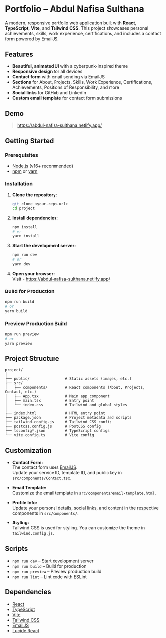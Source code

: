 # Portfolio – Abdul Nafisa Sulthana

A modern, responsive portfolio web application built with **React**, **TypeScript**, **Vite**, and **Tailwind CSS**. This project showcases personal achievements, skills, work experience, certifications, and includes a contact form powered by EmailJS.

## Features

- **Beautiful, animated UI** with a cyberpunk-inspired theme
- **Responsive design** for all devices
- **Contact form** with email sending via EmailJS
- **Sections** for About, Projects, Skills, Work Experience, Certifications, Achievements, Positions of Responsibility, and more
- **Social links** for GitHub and LinkedIn
- **Custom email template** for contact form submissions

## Demo

> https://abdul-nafisa-sulthana.netlify.app/

## Getting Started

### Prerequisites

- [Node.js](https://nodejs.org/) (v16+ recommended)
- [npm](https://www.npmjs.com/) or [yarn](https://yarnpkg.com/)

### Installation

1. **Clone the repository:**
   ```bash
   git clone <your-repo-url>
   cd project
   ```

2. **Install dependencies:**
   ```bash
   npm install
   # or
   yarn install
   ```

3. **Start the development server:**
   ```bash
   npm run dev
   # or
   yarn dev
   ```

4. **Open your browser:**  
   Visit - https://abdul-nafisa-sulthana.netlify.app/
### Build for Production

```bash
npm run build
# or
yarn build
```

### Preview Production Build

```bash
npm run preview
# or
yarn preview
```

## Project Structure

```
project/
│
├── public/                # Static assets (images, etc.)
├── src/
│   ├── components/        # React components (About, Projects, Contact, etc.)
│   ├── App.tsx            # Main app component
│   ├── main.tsx           # Entry point
│   └── index.css          # Tailwind and global styles
│
├── index.html             # HTML entry point
├── package.json           # Project metadata and scripts
├── tailwind.config.js     # Tailwind CSS config
├── postcss.config.js      # PostCSS config
├── tsconfig*.json         # TypeScript configs
└── vite.config.ts         # Vite config
```

## Customization

- **Contact Form:**  
  The contact form uses [EmailJS](https://www.emailjs.com/).  
  Update your service ID, template ID, and public key in `src/components/Contact.tsx`.

- **Email Template:**  
  Customize the email template in `src/components/email-template.html`.

- **Profile Info:**  
  Update your personal details, social links, and content in the respective components in `src/components/`.

- **Styling:**  
  Tailwind CSS is used for styling. You can customize the theme in `tailwind.config.js`.

## Scripts

- `npm run dev` – Start development server
- `npm run build` – Build for production
- `npm run preview` – Preview production build
- `npm run lint` – Lint code with ESLint

## Dependencies

- [React](https://react.dev/)
- [TypeScript](https://www.typescriptlang.org/)
- [Vite](https://vitejs.dev/)
- [Tailwind CSS](https://tailwindcss.com/)
- [EmailJS](https://www.emailjs.com/)
- [Lucide React](https://lucide.dev/icons/)

